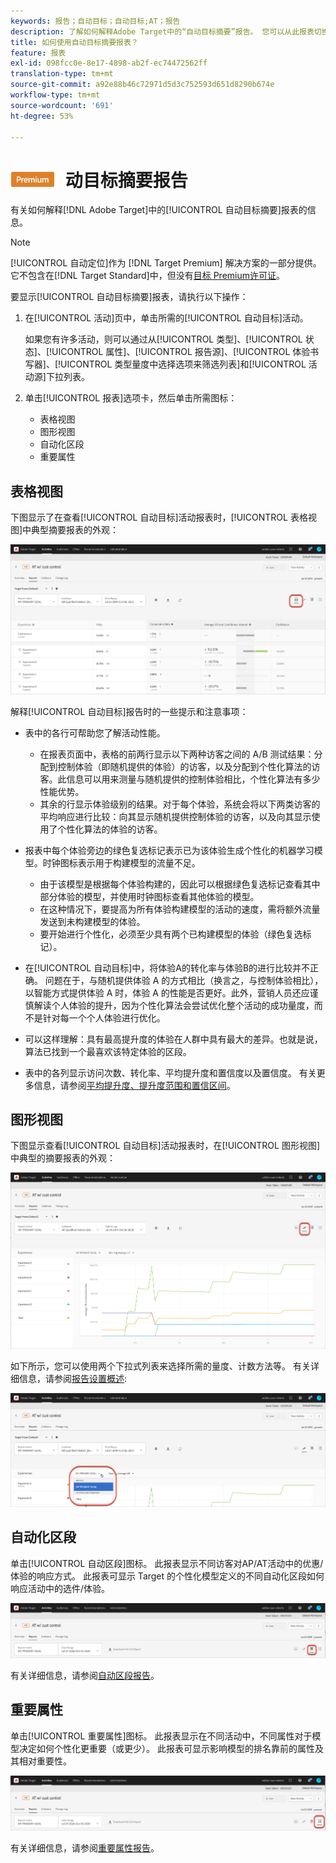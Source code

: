 ```yaml
---
keywords: 报告；自动目标；自动目标;AT；报告
description: 了解如何解释Adobe Target中的“自动目标摘要”报告。 您可以从此报表切换到“自动区段”和“重要属性”报表。
title: 如何使用自动目标摘要报表？
feature: 报表
exl-id: 098fcc0e-8e17-4898-ab2f-ec74472562ff
translation-type: tm+mt
source-git-commit: a92e88b46c72971d5d3c752593d651d8290b674e
workflow-type: tm+mt
source-wordcount: '691'
ht-degree: 53%

---
```


# ![PREMIUMA自](/help/assets/premium.png) 动目标摘要报告

有关如何解释[!DNL Adobe Target]中的[!UICONTROL 自动目标摘要]报表的信息。

>[!NOTE]
>
>[!UICONTROL 自动定位]作为 [!DNL Target Premium] 解决方案的一部分提供。它不包含在[!DNL Target Standard]中，但没有[目标 Premium许可证](/help/c-intro/intro.md#premium)。

要显示[!UICONTROL 自动目标摘要]报表，请执行以下操作：

1. 在[!UICONTROL 活动]页中，单击所需的[!UICONTROL 自动目标]活动。

   如果您有许多活动，则可以通过从[!UICONTROL 类型]、[!UICONTROL 状态]、[!UICONTROL 属性]、[!UICONTROL 报告源]、[!UICONTROL 体验书写器]、[!UICONTROL 类型量度中选择选项来筛选列表]和[!UICONTROL 活动源]下拉列表。

1. 单击[!UICONTROL 报表]选项卡，然后单击所需图标：

   * 表格视图
   * 图形视图
   * 自动化区段
   * 重要属性

## 表格视图

下图显示了在查看[!UICONTROL 自动目标]活动报表时，[!UICONTROL 表格视图]中典型摘要报表的外观：

![自动目标表视图报告](/help/c-reports/assets/at-table-view.png)

解释[!UICONTROL 自动目标]报告时的一些提示和注意事项：

* 表中的各行可帮助您了解活动性能。

   * 在报表页面中，表格的前两行显示以下两种访客之间的 A/B 测试结果：分配到控制体验（即随机提供的体验）的访客，以及分配到个性化算法的访客。此信息可以用来测量与随机提供的控制体验相比，个性化算法有多少性能优势。
   * 其余的行显示体验级别的结果。对于每个体验，系统会将以下两类访客的平均响应进行比较：向其显示随机提供控制体验的访客，以及向其显示使用了个性化算法的体验的访客。

* 报表中每个体验旁边的绿色复选标记表示已为该体验生成个性化的机器学习模型。时钟图标表示用于构建模型的流量不足。

   * 由于该模型是根据每个体验构建的，因此可以根据绿色复选标记查看其中部分体验的模型，并使用时钟图标查看其他体验的模型。
   * 在这种情况下，要提高为所有体验构建模型的活动的速度，需将额外流量发送到未构建模型的体验。
   * 要开始进行个性化，必须至少具有两个已构建模型的体验（绿色复选标记）。

* 在[!UICONTROL 自动目标]中，将体验A的转化率与体验B的进行比较并不正确。 问题在于，与随机提供体验 A 的方式相比（换言之，与控制体验相比），以智能方式提供体验 A 时，体验 A 的性能是否更好。此外，营销人员还应谨慎解读个人体验的提升，因为个性化算法会尝试优化整个活动的成功量度，而不是针对每一个个人体验进行优化。
* 可以这样理解：具有最高提升度的体验在人群中具有最大的差异。也就是说，算法已找到一个最喜欢该特定体验的区段。
* 表中的各列显示访问次数、转化率、平均提升度和置信度以及置信度。 有关更多信息，请参阅[平均提升度、提升度范围和置信区间](/help/c-reports/c-report-settings/average-lift-bounds-and-confidence-interval.md)。

## 图形视图

下图显示查看[!UICONTROL 自动目标]活动报表时，在[!UICONTROL 图形视图]中典型的摘要报表的外观：

![自动目标图视图报表](/help/c-reports/assets/at-graph-view.png)

如下所示，您可以使用两个下拉式列表来选择所需的量度、计数方法等。 有关详细信息，请参阅[报告设置概述](/help/c-reports/c-report-settings/report-settings.md):

![自动目标图视图报表](/help/c-reports/assets/at-graph-view-2.png)

## 自动化区段

单击[!UICONTROL 自动区段]图标。 此报表显示不同访客对AP/AT活动中的优惠/体验的响应方式。 此报表可显示 Target 的个性化模型定义的不同自动化区段如何响应活动中的选件/体验。

![自动细分图标](/help/c-reports/assets/icon-automated-sements.png)

有关详细信息，请参阅[自动区段报告](/help/c-reports/c-personalization-insights-reports/automated-segments-report.md)。

## 重要属性

单击[!UICONTROL 重要属性]图标。 此报表显示在不同活动中，不同属性对于模型决定如何个性化更重要（或更少）。 此报表可显示影响模型的排名靠前的属性及其相对重要性。

![重要属性图标](/help/c-reports/assets/icon-important-attributes.png)

有关详细信息，请参阅[重要属性报告](/help/c-reports/c-personalization-insights-reports/important-attributes-report.md)。
